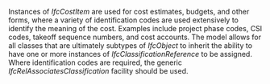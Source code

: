 Instances of _IfcCostItem_ are used for cost estimates, budgets, and other forms, where a variety of identification codes are used extensively to identify the meaning of the cost. Examples include project phase codes, CSI codes, takeoff sequence numbers, and cost accounts. The model allows for all classes that are ultimately subtypes of _IfcObject_ to inherit the ability to have one or more instances of _IfcClassificationReference_ to be assigned. Where identification codes are required, the generic _IfcRelAssociatesClassification_ facility should be used.
